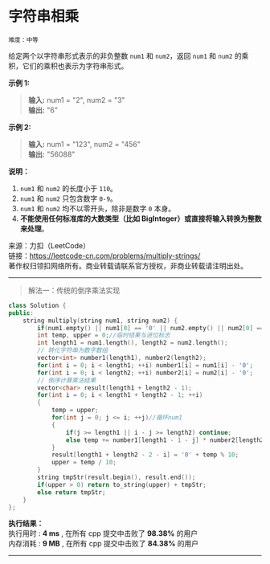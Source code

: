 # 字符串相乘 #  
`难度：中等` 
 
给定两个以字符串形式表示的非负整数 `num1` 和 `num2`，返回 `num1` 和 `num2` 的乘积，它们的乘积也表示为字符串形式。  

**示例 1:**  
>**输入:** num1 = "2", num2 = "3"  
>**输出:** "6"  

**示例 2:**  
>**输入:** num1 = "123", num2 = "456"  
>**输出:** "56088"  

**说明：**  
1. `num1` 和 `num2` 的长度小于 `110`。  
2. `num1` 和 `num2` 只包含数字 `0-9`。  
3. `num1` 和 `num2` 均不以零开头，除非是数字 `0` 本身。  
4. **不能使用任何标准库的大数类型（比如 BigInteger）或直接将输入转换为整数来处理**。  

来源：力扣（LeetCode）  
链接：https://leetcode-cn.com/problems/multiply-strings/  
著作权归领扣网络所有。商业转载请联系官方授权，非商业转载请注明出处。  

---  
>解法一：传统的倒序乘法实现  

```C++
class Solution {
public:
    string multiply(string num1, string num2) {
        if(num1.empty() || num1[0] == '0' || num2.empty() || num2[0] == '0') return "0";//排除特殊情况
        int temp, upper = 0;//临时结果与进位标志
        int length1 = num1.length(), length2 = num2.length();
        // 转化字符串为数字数组
        vector<int> number1(length1), number2(length2);
        for(int i = 0; i < length1; ++i) number1[i] = num1[i] - '0';
        for(int i = 0; i < length2; ++i) number2[i] = num2[i] - '0';
        // 倒序计算乘法结果
        vector<char> result(length1 + length2 - 1);
        for(int i = 0; i < length1 + length2 - 1; ++i)
        {
            temp = upper;
            for(int j = 0; j <= i; ++j)//循环num1
            {
                if(j >= length1 || i - j >= length2) continue;
                else temp += number1[length1 - 1 - j] * number2[length2 - 1 - i + j];
            }
            result[length1 + length2 - 2 - i] = '0' + temp % 10;
            upper = temp / 10;
        }
        string tmpStr(result.begin(), result.end());
        if(upper > 0) return to_string(upper) + tmpStr;
        else return tmpStr;
    }
};
```  

**执行结果：**  
执行用时 : **4 ms** , 在所有 cpp 提交中击败了 **98.38%** 的用户  
内存消耗 : **9 MB** , 在所有 cpp 提交中击败了 **84.38%** 的用户  

---  